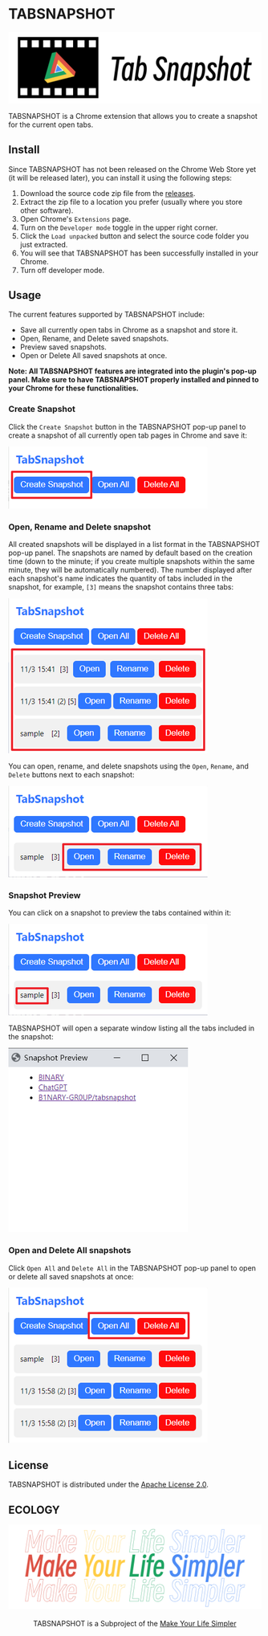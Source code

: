 # TABSNAPSHOT

![TABSNAPSHOT](images/TABSNAPSHOT.png)

TABSNAPSHOT is a Chrome extension that allows you to create a snapshot for the current open tabs.

## Install

Since TABSNAPSHOT has not been released on the Chrome Web Store yet (it will be released later), you can install it using the following steps:

1. Download the source code zip file from the [releases](https://github.com/B1NARY-GR0UP/tabsnapshot/releases).
2. Extract the zip file to a location you prefer (usually where you store other software).
3. Open Chrome's `Extensions` page.
4. Turn on the `Developer mode` toggle in the upper right corner.
5. Click the `Load unpacked` button and select the source code folder you just extracted.
6. You will see that TABSNAPSHOT has been successfully installed in your Chrome.
7. Turn off developer mode.

## Usage

The current features supported by TABSNAPSHOT include:

- Save all currently open tabs in Chrome as a snapshot and store it.
- Open, Rename, and Delete saved snapshots.
- Preview saved snapshots.
- Open or Delete All saved snapshots at once.

**Note: All TABSNAPSHOT features are integrated into the plugin's pop-up panel. Make sure to have TABSNAPSHOT properly installed and pinned to your Chrome for these functionalities.**

### Create Snapshot

Click the `Create Snapshot` button in the TABSNAPSHOT pop-up panel to create a snapshot of all currently open tab pages in Chrome and save it:

![createsnapshot](images/createsnapshot.png)

### Open, Rename and Delete snapshot

All created snapshots will be displayed in a list format in the TABSNAPSHOT pop-up panel. The snapshots are named by default based on the creation time (down to the minute; if you create multiple snapshots within the same minute, they will be automatically numbered). The number displayed after each snapshot's name indicates the quantity of tabs included in the snapshot, for example, `[3]` means the snapshot contains three tabs:

![snapshotlist](images/snapshotlist.png)

You can open, rename, and delete snapshots using the `Open`, `Rename`, and `Delete` buttons next to each snapshot:

![snapshotoperations](images/snapshotoperations.png)

### Snapshot Preview

You can click on a snapshot to preview the tabs contained within it:

![snapshotpreview](images/snapshotpreview.png)

TABSNAPSHOT will open a separate window listing all the tabs included in the snapshot:

![previewwindow](images/previewwindow.png)

### Open and Delete All snapshots

Click `Open All` and `Delete All` in the TABSNAPSHOT pop-up panel to open or delete all saved snapshots at once:

![opendeleteall](images/opendeleteall.png)

## License

TABSNAPSHOT is distributed under the [Apache License 2.0](./LICENSE).

## ECOLOGY

<p align="center">
<img src="https://github.com/justlorain/justlorain/blob/main/images/MYLS.png" alt="MYLS"/>
<br/><br/>
TABSNAPSHOT is a Subproject of the <a href="https://github.com/B1NARY-GR0UP">Make Your Life Simpler</a>
</p>
